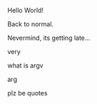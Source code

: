 Hello World!

Back to normal.

Nevermind, its getting late...

very

what is argv

arg

plz be quotes

